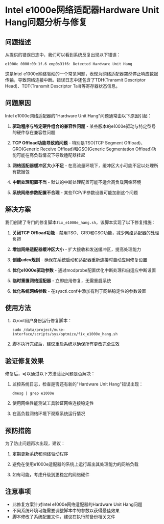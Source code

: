 # Intel e1000e网络适配器Hardware Unit Hang问题分析与修复

## 问题描述

从提供的错误日志中，我们可以看到系统反复出现以下错误：

```
e1000e 0000:00:1f.6 enp0s31f6: Detected Hardware Unit Hang
```

这是Intel e1000e网络驱动的一个常见问题，表现为网络适配器突然停止响应数据传输，导致网络连接中断。错误日志中还包含了TDH(Transmit Descriptor Head)、TDT(Transmit Descriptor Tail)等寄存器状态信息。

## 问题原因

Intel e1000e网络适配器的"Hardware Unit Hang"问题通常由以下原因引起：

1. **驱动程序与特定硬件组合的兼容性问题** - 某些版本的e1000e驱动与特定型号的硬件存在兼容性问题

2. **TCP Offload功能导致的问题** - 特别是TSO(TCP Segment Offload)、GRO(Generic Receive Offload)和GSO(Generic Segmentation Offload)功能可能在高负载情况下导致适配器挂起

3. **网络适配器缓冲区大小不足** - 在高流量环境下，缓冲区大小可能不足以处理所有数据包

4. **中断处理配置不当** - 默认的中断处理配置可能不适合高负载网络环境

5. **系统网络参数配置不合理** - 某些TCP/IP参数设置可能加剧这个问题

## 解决方案

我们创建了专门的修复脚本`fix_e1000e_hang.sh`，该脚本实现了以下修复措施：

1. **关闭TCP Offload功能** - 禁用TSO、GRO和GSO功能，减少网络适配器的处理负担

2. **增加网络适配器缓冲区大小** - 扩大接收和发送缓冲区，提高处理能力

3. **创建udev规则** - 确保在系统启动和适配器重新连接时自动应用修复设置

4. **优化e1000e驱动参数** - 通过modprobe配置优化中断处理和自适应中断设置

5. **临时重置网络适配器** - 立即应用修复，无需重启系统

6. **优化系统网络参数** - 在sysctl.conf中添加有利于网络稳定性的参数设置

## 使用方法

1. 以root用户身份运行修复脚本：
   ```
   sudo /data/project/muke-interface/scripts/sys/optmize/fix_e1000e_hang.sh
   ```

2. 脚本执行完成后，建议重启系统以确保所有更改完全生效

## 验证修复效果

修复后，可以通过以下方法验证问题是否解决：

1. 监控系统日志，检查是否还有新的"Hardware Unit Hang"错误出现：
   ```
   dmesg | grep e1000e
   ```

2. 使用网络性能测试工具验证网络连接稳定性

3. 在高负载网络环境下观察系统运行情况

## 预防措施

为了防止问题再次出现，建议：

1. 定期更新系统和网络驱动程序

2. 避免在使用e1000e适配器的系统上运行超出其处理能力的网络负载

3. 如有可能，考虑升级到更稳定的网络硬件

## 注意事项

- 此修复方案针对Intel e1000e网络适配器的Hardware Unit Hang问题
- 不同系统环境可能需要调整脚本中的参数以获得最佳效果
- 脚本修改了系统配置文件，建议在执行前备份相关文件